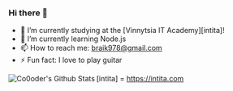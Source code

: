 ### Hi there 👋

- 🔭 I’m currently studying at the [Vinnytsia IT Academy][intita]!
- 🌱 I’m currently learning Node.js
- 📫 How to reach me: braik978@gmail.com
- ⚡ Fun fact: I love to play guitar

<img
    align = "left"
    alt="Co0oder's Github Stats"
    src="https://github-stats.vercel.app/api?username=Co0oder&show_icons=true&hide_border=true"
/>

<!--
**Co0oder/Co0oder** is a ✨ _special_ ✨ repository because its `README.md` (this file) appears on your GitHub profile.

Here are some ideas to get you started:

- 🔭 I’m currently studying at the Vinnytsia IT Academy
- 🌱 I’m currently learning Node.js
- 📫 How to reach me: braik978@gmail.com
- ⚡ Fun fact: I love to play guitar
-->

[intita] = https://intita.com

